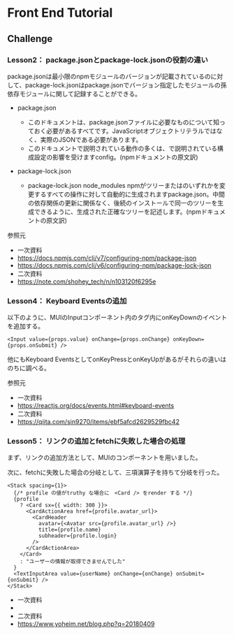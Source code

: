 # Front End Tutorial

## Challenge

### Lesson2： package.jsonとpackage-lock.jsonの役割の違い
package.jsonは最小限のnpmモジュールのバージョンが記載されているのに対して、package-lock.jsonはpackage.jsonでバージョン指定したモジュールの孫依存モジュールに関して記録することができる。


- package.json
  - このドキュメントは、package.jsonファイルに必要なものについて知っておく必要があるすべてです。JavaScriptオブジェクトリテラルではなく、実際のJSONである必要があります。
  - このドキュメントで説明されている動作の多くは、で説明されている構成設定の影響を受けますconfig。(npmドキュメントの原文訳)

- package-lock.json
  - package-lock.json node_modules npmがツリーまたはのいずれかを変更するすべての操作に対して自動的に生成されますpackage.json。中間の依存関係の更新に関係なく、後続のインストールで同一のツリーを生成できるように、生成された正確なツリーを記述します。(npmドキュメントの原文訳)


参照元
- 一次資料
- https://docs.npmjs.com/cli/v7/configuring-npm/package-json
- https://docs.npmjs.com/cli/v6/configuring-npm/package-lock-json
- 二次資料
- https://note.com/shohey_tech/n/n103120f6295e


### Lesson4： Keyboard Eventsの追加

以下のように、MUIのInputコンポーネント内のタグ内にonKeyDownのイベントを追加する。
```
<Input value={props.value} onChange={props.onChange} onKeyDown={props.onSubmit} />
```

他にもKeyboard EventsとしてonKeyPressとonKeyUpがあるがそれらの違いはのちに調べる。

参照元
- 一次資料
- https://reactjs.org/docs/events.html#keyboard-events
- 二次資料
- https://qiita.com/sin9270/items/ebf5afcd2629529fbc42

### Lesson5： リンクの追加とfetchに失敗した場合の処理

まず、リンクの追加方法として、MUIの<CardActionArea>コンポーネントを用いました。
  
次に、fetchに失敗した場合の分岐として、三項演算子を持ちて分岐を行った。
  
```
<Stack spacing={1}>
  {/* profile の値がtruthy な場合に　<Card /> をrender する */}
  {profile
    ? <Card sx={{ width: 300 }}>
      <CardActionArea href={profile.avatar_url}>
        <CardHeader
          avatar={<Avatar src={profile.avatar_url} />}
          title={profile.name}
          subheader={profile.login}
        />
      </CardActionArea>
    </Card>
    : "ユーザーの情報が取得できませんでした"
  }
  <TextInputArea value={userName} onChange={onChange} onSubmit={onSubmit} />
</Stack>
```
  
- 一次資料
- 
- 二次資料
- https://www.yoheim.net/blog.php?q=20180409
